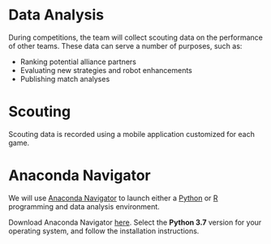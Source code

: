 # Data Analysis

During competitions, the team will collect scouting data on the performance of other teams. These data can serve a number of purposes, such as:

* Ranking potential alliance partners
* Evaluating new strategies and robot enhancements
* Publishing match analyses

# Scouting

Scouting data is recorded using a mobile application customized for each game.

# Anaconda Navigator

We will use [Anaconda Navigator](https://www.anaconda.com/) to launch either a [Python](http://www.python.org) or [R](http://www.r-project.org) programming and data analysis environment.

Download Anaconda Navigator [here](https://www.anaconda.com/download/). Select the **Python 3.7** version for your operating system, and follow the installation instructions.
